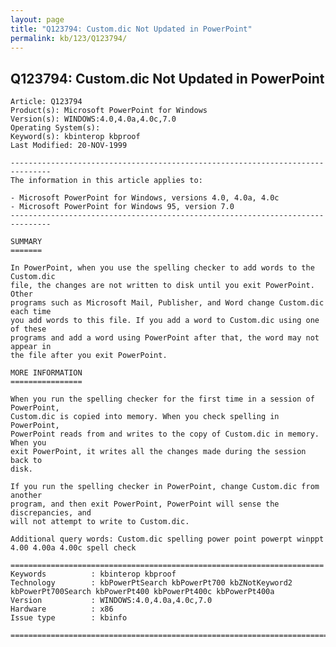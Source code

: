 ```yaml
---
layout: page
title: "Q123794: Custom.dic Not Updated in PowerPoint"
permalink: kb/123/Q123794/
---
```


## Q123794: Custom.dic Not Updated in PowerPoint

	Article: Q123794
	Product(s): Microsoft PowerPoint for Windows
	Version(s): WINDOWS:4.0,4.0a,4.0c,7.0
	Operating System(s): 
	Keyword(s): kbinterop kbproof
	Last Modified: 20-NOV-1999
	
	-------------------------------------------------------------------------------
	The information in this article applies to:
	
	- Microsoft PowerPoint for Windows, versions 4.0, 4.0a, 4.0c 
	- Microsoft PowerPoint for Windows 95, version 7.0 
	-------------------------------------------------------------------------------
	
	SUMMARY
	=======
	
	In PowerPoint, when you use the spelling checker to add words to the Custom.dic
	file, the changes are not written to disk until you exit PowerPoint. Other
	programs such as Microsoft Mail, Publisher, and Word change Custom.dic each time
	you add words to this file. If you add a word to Custom.dic using one of these
	programs and add a word using PowerPoint after that, the word may not appear in
	the file after you exit PowerPoint.
	
	MORE INFORMATION
	================
	
	When you run the spelling checker for the first time in a session of PowerPoint,
	Custom.dic is copied into memory. When you check spelling in PowerPoint,
	PowerPoint reads from and writes to the copy of Custom.dic in memory. When you
	exit PowerPoint, it writes all the changes made during the session back to
	disk.
	
	If you run the spelling checker in PowerPoint, change Custom.dic from another
	program, and then exit PowerPoint, PowerPoint will sense the discrepancies, and
	will not attempt to write to Custom.dic.
	
	Additional query words: Custom.dic spelling power point powerpt winppt 4.00 4.00a 4.00c spell check
	
	======================================================================
	Keywords          : kbinterop kbproof 
	Technology        : kbPowerPtSearch kbPowerPt700 kbZNotKeyword2 kbPowerPt700Search kbPowerPt400 kbPowerPt400c kbPowerPt400a
	Version           : WINDOWS:4.0,4.0a,4.0c,7.0
	Hardware          : x86
	Issue type        : kbinfo
	
	=============================================================================
	
